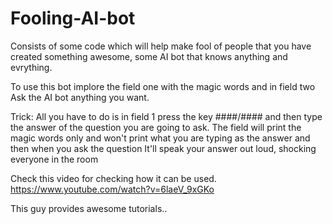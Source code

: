 # Fooling-AI-bot
Consists of some code which will help make fool of people that you have created something awesome, some AI bot that knows anything and evrything.

To use this bot implore the field one with the magic words and in field two Ask the AI bot anything you want.

Trick: All you have to do is in field 1 press the key ####/#### and then type the answer of the question you are going to ask. The field will print the magic words only and won't print what you are typing as the answer and then when you ask the question It'll speak your answer out loud, shocking everyone in the room

Check this video for checking how it can be used.
https://www.youtube.com/watch?v=6laeV_9xGKo

This guy provides awesome tutorials..
